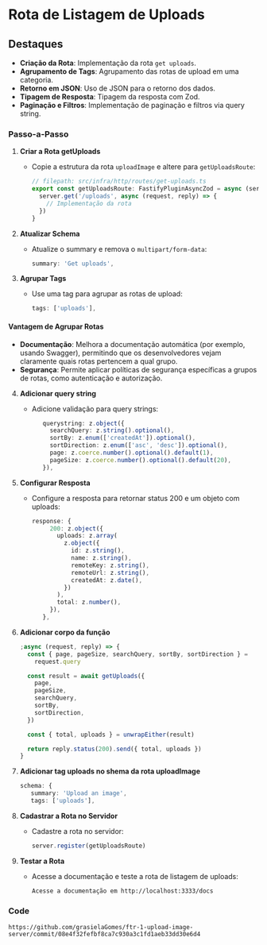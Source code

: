 # Rota de Listagem de Uploads

## Destaques

- **Criação da Rota**: Implementação da rota `get uploads`.
- **Agrupamento de Tags**: Agrupamento das rotas de upload em uma categoria.
- **Retorno em JSON**: Uso de JSON para o retorno dos dados.
- **Tipagem de Resposta**: Tipagem da resposta com Zod.
- **Paginação e Filtros**: Implementação de paginação e filtros via query string.

### Passo-a-Passo

1. **Criar a Rota getUploads**

   - Copie a estrutura da rota `uploadImage` e altere para `getUploadsRoute`:
     ```typescript
     // filepath: src/infra/http/routes/get-uploads.ts
     export const getUploadsRoute: FastifyPluginAsyncZod = async (server) => {
       server.get('/uploads', async (request, reply) => {
         // Implementação da rota
       })
     }
     ```

2. **Atualizar Schema**

   - Atualize o summary e remova o `multipart/form-data`:
     ```typescript
     summary: 'Get uploads',
     ```

3. **Agrupar Tags**

   - Use uma tag para agrupar as rotas de upload:

     ```typescript
     tags: ['uploads'],
     ```

#### Vantagem de Agrupar Rotas

- **Documentação**: Melhora a documentação automática (por exemplo, usando Swagger), permitindo que os desenvolvedores vejam claramente quais rotas pertencem a qual grupo.
- **Segurança**: Permite aplicar políticas de segurança específicas a grupos de rotas, como autenticação e autorização.

4. **Adicionar query string**

   - Adicione validação para query strings:
     ```typescript
        querystring: z.object({
          searchQuery: z.string().optional(),
          sortBy: z.enum(['createdAt']).optional(),
          sortDirection: z.enum(['asc', 'desc']).optional(),
          page: z.coerce.number().optional().default(1),
          pageSize: z.coerce.number().optional().default(20),
        }),
     ```

5. **Configurar Resposta**

   - Configure a resposta para retornar status 200 e um objeto com uploads:
     ```typescript
     response: {
          200: z.object({
            uploads: z.array(
              z.object({
                id: z.string(),
                name: z.string(),
                remoteKey: z.string(),
                remoteUrl: z.string(),
                createdAt: z.date(),
              })
            ),
            total: z.number(),
          }),
        },
     ```

6. **Adicionar corpo da função**

   ```typescript
   ;async (request, reply) => {
     const { page, pageSize, searchQuery, sortBy, sortDirection } =
       request.query

     const result = await getUploads({
       page,
       pageSize,
       searchQuery,
       sortBy,
       sortDirection,
     })

     const { total, uploads } = unwrapEither(result)

     return reply.status(200).send({ total, uploads })
   }
   ```

7. **Adicionar tag uploads no shema da rota uploadImage**

   ```typescript
   schema: {
      summary: 'Upload an image',
      tags: ['uploads'],
   ```

8. **Cadastrar a Rota no Servidor**

   - Cadastre a rota no servidor:
     ```typescript
     server.register(getUploadsRoute)
     ```

9. **Testar a Rota**
   - Acesse a documentação e teste a rota de listagem de uploads:
     ```plaintext
     Acesse a documentação em http://localhost:3333/docs
     ```

### Code

```
https://github.com/grasielaGomes/ftr-1-upload-image-server/commit/08e4f32fefbf8ca7c930a3c1fd1aeb33dd30e6d4
```

